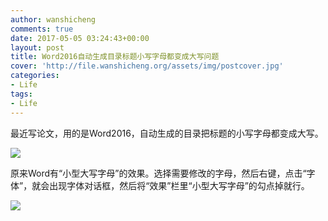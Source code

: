 ```yaml
---
author: wanshicheng
comments: true
date: 2017-05-05 03:24:43+00:00
layout: post
title: Word2016自动生成目录标题小写字母都变成大写问题
cover: 'http://file.wanshicheng.org/assets/img/postcover.jpg'
categories:
- Life
tags:
- Life
---
```


最近写论文，用的是Word2016，自动生成的目录把标题的小写字母都变成大写。

![](http://file.wanshicheng.org/wp-content/uploads/2017/05/word1.jpg)

原来Word有“小型大写字母”的效果。选择需要修改的字母，然后右键，点击“字体”，就会出现字体对话框，然后将“效果”栏里“小型大写字母”的勾点掉就行。

![](http://file.wanshicheng.org/wp-content/uploads/2017/05/word2.jpg)
